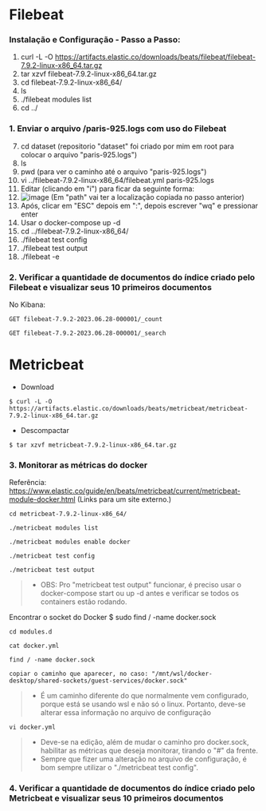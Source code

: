 # Filebeat

### Instalação e Configuração - Passo a Passo:

1. curl -L -O https://artifacts.elastic.co/downloads/beats/filebeat/filebeat-7.9.2-linux-x86_64.tar.gz
2. tar xzvf filebeat-7.9.2-linux-x86_64.tar.gz
3. cd filebeat-7.9.2-linux-x86_64/
4. ls
5. ./filebeat modules list
6. cd ../

### 1. Enviar o arquivo <local>/paris-925.logs com uso do Filebeat

7. cd dataset (repositorio "dataset" foi criado por mim em root para colocar o arquivo "paris-925.logs")
8. ls
9. pwd (para ver o caminho até o arquivo "paris-925.logs")
10. vi ../filebeat-7.9.2-linux-x86_64/filebeat.yml paris-925.logs
11. Editar (clicando em "i") para ficar da seguinte forma:
12. ![image](https://github.com/Marinaafc/anotacoes-estudo/assets/107056644/be697487-37fe-45b8-b887-13d77a7ccbe8)
(Em "path" vai ter a localização copiada no passo anterior)
13. Após, clicar em "ESC" depois em ":", depois escrever "wq" e pressionar enter
14. Usar o docker-compose up -d
15. cd ../filebeat-7.9.2-linux-x86_64/
16. ./filebeat test config
17. ./filebeat test output
18. ./filebeat -e


### 2. Verificar a quantidade de documentos do índice criado pelo Filebeat e visualizar seus 10 primeiros documentos
No Kibana:
```
GET filebeat-7.9.2-2023.06.28-000001/_count
```
```
GET filebeat-7.9.2-2023.06.28-000001/_search
```

# Metricbeat

- Download
```
$ curl -L -O https://artifacts.elastic.co/downloads/beats/metricbeat/metricbeat-7.9.2-linux-x86_64.tar.gz
```
- Descompactar
```
$ tar xzvf metricbeat-7.9.2-linux-x86_64.tar.gz
```
### 3. Monitorar as métricas do docker

Referência:
https://www.elastic.co/guide/en/beats/metricbeat/current/metricbeat-module-docker.html (Links para um site externo.)
```
cd metricbeat-7.9.2-linux-x86_64/
```
```
./metricbeat modules list
```
```
./metricbeat modules enable docker
```
```
./metricbeat test config
```
```
./metricbeat test output
```
> - OBS: Pro "metricbeat test output" funcionar, é preciso usar o docker-compose start ou up -d antes e verificar se todos os containers estão rodando.

Encontrar o socket do Docker
$ sudo find / -name docker.sock

```
cd modules.d
```
```
cat docker.yml
```
```
find / -name docker.sock
```
```
copiar o caminho que aparecer, no caso: "/mnt/wsl/docker-desktop/shared-sockets/guest-services/docker.sock"
```
> - É um caminho diferente do que normalmente vem configurado, porque está se usando wsl e não só o linux. Portanto, deve-se alterar essa informação no arquivo de configuração
```
vi docker.yml
```
> - Deve-se na edição, além de mudar o caminho pro docker.sock, habilitar as métricas que deseja monitorar, tirando o "#" da frente.
> - Sempre que fizer uma alteração no arquivo de configuração, é bom sempre utilizar o "./metricbeat test config".
### 4. Verificar a quantidade de documentos do índice criado pelo Metricbeat e visualizar seus 10 primeiros documentos

